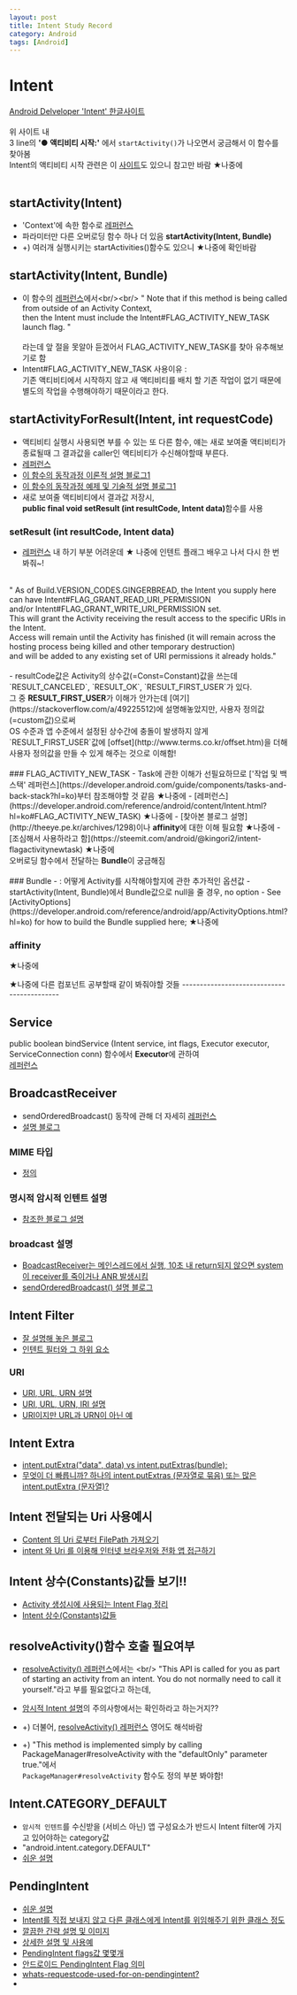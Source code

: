 ```yaml
---
layout: post
title: Intent Study Record
category: Android
tags: [Android]
---
```


# Intent
[Android Delveloper 'Intent' 한글사이트](https://developer.android.com/guide/components/intents-filters?hl=ko)
<br/>
<br/>
위 사이트 내 <br/>
3 line의 <strong>'● 액티비티 시작:'</strong> 에서 `startActivity()`가 나오면서 궁금해서 이 함수를 찾아봄<br/>
Intent의 액티비티 시작 관련은 이 [사이트](https://developer.android.com/training/basics/firstapp/starting-activity?hl=ko)도 
있으니 참고만 바람 ★나중에<br/>
<br/>

## startActivity(Intent)
- 'Context'에 속한 함수로 [레퍼런스](https://developer.android.com/reference/android/content/Context.html?hl=ko#startActivity(android.content.Intent))
- 파라미터만 다른 오버로딩 함수 하나 더 있음 <strong>startActivity(Intent, Bundle)</strong>
- +) 여러개 실행시키는 startActivities()함수도 있으니 ★나중에 확인바람

## startActivity(Intent, Bundle)
- 이 함수의 [레퍼런스](https://developer.android.com/reference/android/content/Context.html?hl=ko#startActivity(android.content.Intent,%2520android.os.Bundle))에서<br/><br/>
" Note that if this method is being called from outside of an Activity Context, <br/>
  then the Intent must include the Intent#FLAG_ACTIVITY_NEW_TASK launch flag. " <br/><br/>
  라는데 앞 절을 못알아 듣겠어서 FLAG_ACTIVITY_NEW_TASK를 찾아 유추해보기로 함
- Intent#FLAG_ACTIVITY_NEW_TASK 사용이유 : <br/>
   기존 액티비티에서 시작하지 않고 새 액티비티를 배치 할 기존 작업이 없기 때문에 별도의 작업을 수행해야하기 때문이라고 한다.

## startActivityForResult(Intent, int requestCode)
- 액티비티 실행시 사용되면 부를 수 있는 또 다른 함수, 얘는 새로 보여줄 액티비티가 종료될때 그 결과값을 caller인 액티비티가 수신해야할때 부른다. 
- [레퍼런스](https://developer.android.com/reference/android/app/Activity.html?hl=ko#startActivityForResult(android.content.Intent,%20int))
- [이 함수의 동작과정 이론적 설명 블로그1](https://developljy.tistory.com/16)
- [이 함수의 동작과정 예제 및 기술적 설명 블로그1](https://liveonthekeyboard.tistory.com/entry/%EC%95%88%EB%93%9C%EB%A1%9C%EC%9D%B4%EB%93%9C-startActivityForResult-onActivityResult-%EC%82%AC%EC%9A%A9%EB%B2%95)
- 새로 보여줄 액티비티에서 결과값 저장시,<br/>
  <strong>public final void setResult (int resultCode, Intent data)</strong>함수를 사용
  
  
### setResult (int resultCode, Intent data)
- [레퍼런스](https://developer.android.com/reference/android/app/Activity.html?hl=ko#setResult(int))
 내 하기 부분 어려운데 ★ 나중에 인텐트 플래그 배우고 나서 다시 한 번 봐줘~!<br/>
<br/>
" As of Build.VERSION_CODES.GINGERBREAD, the Intent you supply here can have Intent#FLAG_GRANT_READ_URI_PERMISSION <br/>
and/or Intent#FLAG_GRANT_WRITE_URI_PERMISSION set. <br/>
This will grant the Activity receiving the result access to the specific URIs in the Intent. <br/>
Access will remain until the Activity has finished (it will remain across the hosting process being killed and other temporary destruction)<br/>
and will be added to any existing set of URI permissions it already holds."<br/>
<br/>
- resultCode값은 Activity의 상수값(=Const=Constant)값을 쓰는데<br/>
  `RESULT_CANCELED`, `RESULT_OK`, `RESULT_FIRST_USER`가 있다.<br/>
  그 중 <strong>RESULT_FIRST_USER</strong>가 이해가 안가는데 [여기](https://stackoverflow.com/a/49225512)에 설명해놓았지만,
  사용자 정의값(=custom값)으로써<br/> 
  OS 수준과 앱 수준에서 설정된 상수간에 충돌이 발생하지 않게 `RESULT_FIRST_USER`값에 [offset](http://www.terms.co.kr/offset.htm)을 더해 사용자 정의값을 만들 수 있게 해주는 것으로 이해함!
  
<br/>
<br/>
### FLAG_ACTIVITY_NEW_TASK
- Task에 관한 이해가 선필요하므로 ['작업 및 백 스택' 레퍼런스](https://developer.android.com/guide/components/tasks-and-back-stack?hl=ko)부터 참조해야할 것 같음 ★나중에
- [레퍼런스](https://developer.android.com/reference/android/content/Intent.html?hl=ko#FLAG_ACTIVITY_NEW_TASK) ★나중에
- [찾아본 블로그 설명](http://theeye.pe.kr/archives/1298)이나 <strong>affinity</strong>에 대한 이해 필요함  ★나중에
- [조심해서 사용하라고 함](https://steemit.com/android/@kingori2/intent-flagactivitynewtask)  ★나중에
<br/>
오버로딩 함수에서 전달하는 <strong>Bundle</strong>이 궁금해짐<br/>
<br/>
### Bundle 
- : 어떻게 Activity를 시작해야할지에 관한 추가적인 옵션값
- startActivity(Intent, Bundle)에서 Bundle값으로 null을 줄 경우, no option
- See [ActivityOptions](https://developer.android.com/reference/android/app/ActivityOptions.html?hl=ko) for how to build the Bundle supplied here; ★나중에


### affinity 
★나중에


★나중에 다른 컴포넌트 공부할때 같이 봐줘야할 것들 -------------------------------------------
## Service
public boolean bindService (Intent service, 
                int flags, 
                Executor executor, 
                ServiceConnection conn) 함수에서 <strong>Executor</strong>에 관하여<br/>
[레퍼런스](https://developer.android.com/reference/android/content/Context.html?hl=ko#bindService(android.content.Intent,%20android.content.ServiceConnection,%20int))
                
## BroadcastReceiver
- sendOrderedBroadcast() 동작에 관해 더 자세히 [레퍼런스](https://developer.android.com/reference/android/content/Context.html?hl=ko#sendOrderedBroadcast(android.content.Intent,%2520java.lang.String,%2520android.content.BroadcastReceiver,%2520android.os.Handler,%2520int,%2520java.lang.String,%2520android.os.Bundle))
- [설명 블로그](https://abydos.tistory.com/26)


### MIME 타입
- [정의](https://dololak.tistory.com/130)


### 명시적 암시적 인텐트 설명
- [참조한 블로그 설명](https://limkydev.tistory.com/35)

### broadcast 설명
- [BoadcastReceiver는 메인스레드에서 실행, 10초 내 return되지 않으면 system이 receiver를 죽이거나 ANR 발생시킴](https://sunflaur.tistory.com/260)
- [sendOrderedBroadcast() 설명 블로그](https://abydos.tistory.com/26)

## Intent Filter
- [잘 설명해 놓은 블로그](https://www.charlezz.com/?p=859)
- [인텐트 필터와 그 하위 요소](https://www.charlezz.com/?p=859)

### URI
- [URI, URL, URN 설명](https://mygumi.tistory.com/139)
- [URI, URL, URN, IRI 설명](https://blog.naver.com/PostView.nhn?blogId=itperson&logNo=220838401501&categoryNo=50&parentCategoryNo=0&viewDate=&currentPage=1&postListTopCurrentPage=1&from=search)
- [URI이지만 URL과 URN이 아닌 예](http://sunychoi.github.io/java/2015/04/27/uri-url.html)

## Intent Extra
- [intent.putExtra("data", data) vs intent.putExtras(bundle);](https://youngest-programming.tistory.com/50)
- [무엇이 더 빠릅니까? 하나의 intent.putExtras (문자열로 묶음) 또는 많은 intent.putExtra (문자열)?](https://stackoverflow.com/questions/17991288/what-is-faster-one-intent-putextrasbundle-with-strings-or-many-intent-putextr?noredirect=1&lq=1)

## Intent 전달되는 Uri 사용예시
- [Content 의 Uri 로부터 FilePath 가져오기 ](https://crystalcube.co.kr/184)
- [intent 와 Uri 를 이용해 인터넷 브라우저와 전화 앱 접근하기](https://appcafe.tistory.com/29)

## Intent 상수(Constants)값들 보기!!
- [Activity 생성시에 사용되는 Intent Flag 정리](http://theeye.pe.kr/archives/1298)
- [Intent 상수(Constants)값들](https://kairo96.gitbooks.io/android/content/ch2.8.html)


## resolveActivity()함수 호출 필요여부
- [resolveActivity() 레퍼런스](https://developer.android.com/reference/android/content/Intent.html?hl=ko#resolveActivity(android.content.pm.PackageManager))에서는 <br/>
  "This API is called for you as part of starting an activity from an intent. You do not normally need to call it yourself."라고
  부를 필요없다고 하는데,
- [암시적 Intent 설명](https://developer.android.com/guide/components/intents-filters?hl=ko#ExampleSend)의 주의사항에서는 확인하라고 하는거지??

- +) 더불어, [resolveActivity() 레퍼런스](https://developer.android.com/reference/android/content/Intent.html?hl=ko#resolveActivity(android.content.pm.PackageManager)) 영어도 해석바람
- +) "This method is implemented simply by calling PackageManager#resolveActivity with the "defaultOnly" parameter true."에서<br/>
   `PackageManager#resolveActivity` 함수도 정의 부분 봐야함!
   
## Intent.CATEGORY_DEFAULT
- `암시적 인텐트`를 수신받을 (서비스 아닌) 앱 구성요소가 반드시 Intent filter에 가지고 있어야하는 category값
- "android.intent.category.DEFAULT"
- [쉬운 설명](https://stackoverflow.com/a/21257097)

## PendingIntent
- [쉬운 설명](https://huewu.blog.me/110084228131)
- [Intent를 직접 보내지 않고 다른 클래스에게 Intent를 위임해주기 위한 클래스 정도](http://mar7r.blogspot.com/2013/07/pendingintent.html)
- [깔끔한 간략 설명 및 이미지](https://www.charlezz.com/?p=861)
- [상세한 설명 및 사용예](https://techlog.gurucat.net/80)
- [PendingIntent flags값 몇몇개](https://huewu.blog.me/110084228131)
- [안드로이드 PendingIntent Flag 의미](https://lucas-look.tistory.com/39)
- [whats-requestcode-used-for-on-pendingintent?](https://stackoverflow.com/questions/21526319/whats-requestcode-used-for-on-pendingintent)
- 
